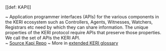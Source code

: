 [[def: KAPI]]

~ Application programmer interfaces (APIs) for the various components in the KERI ecosystem such as Controllers, Agents, Witnesses, Watchers, Registrars etc need by which they can share information. The unique properties of the KERI protocol require APIs that preserve those properties. We call the set of APIs the KERI API.  
~ [Source Kapi Repo](https://github.com/WebOfTrust/kapi/blob/main/kapi.md)
~ More in <a href="https://weboftrust.github.io/WOT-terms/docs/glossary/KAPI">extended KERI glossary</a>
